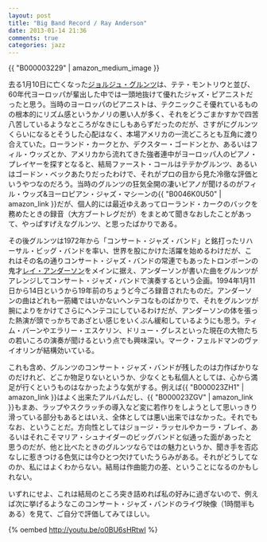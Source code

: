 ```yaml
---
layout: post
title: "Big Band Record / Ray Anderson"
date: 2013-01-14 21:36
comments: true
categories: jazz
---
```

{{ "B000003229" | amazon_medium_image }}

去る1月10日に亡くなった[ジョルジュ・グルンツ](http://en.wikipedia.org/wiki/George_Gruntz)は、テテ・モントリウと並び、60年代ヨーロッパが輩出した中では一頭地抜けて優れたジャズ・ピアニストだったと思う。当時のヨーロッパのピアニストは、テクニックこそ優れているものの根本的にリズム感というかノリの悪い人が多く、それをどうごまかすかで四苦八苦しているようなところがなきにしもあらずだったのだが、さすがにグルンツくらいになるとそうした心配はなく、本場アメリカの一流どころとも互角に渡り合えていた。ローランド・カークとか、デクスター・ゴードンとか、あるいはフィル・ウッズとか、アメリカから流れてきた強者連中がヨーロッパ人のピアノ・プレイヤーを探すとなると、結局ファースト・コールはテテかグルンツ、あるいはゴードン・ベックあたりだったわけで、それがプロの目から見た冷徹な評価というやつなのだろう。当時のグルンツの狂気全開の凄いピアノが聞けるのがフィル・ウッズ&amp;ヨーロピアン・ジャズ・マシーンの{{ "B0046K0U50" | amazon_link }}だが、個人的には最近ゆえあってローランド・カークのバックを務めたときの録音（大方ブートレグだが）をまとめて聞きなおしたことがあって、やっぱすげえなグルンツ、と思ったばかりである。

その後グルンツは1972年から「コンサート・ジャズ・バンド」と銘打ったリハーサル・ビッグ・バンドを率い、世界を股にかけた活躍を始めるわけだが、これはその名の通りコンサート・ジャズ・バンドの常連でもあったトロンボーンの鬼才[レイ・アンダーソン](http://en.wikipedia.org/wiki/Ray_Anderson_%28musician%29)をメインに据え、アンダーソンが書いた曲をグルンツがアレンジしてコンサート・ジャズ・バンドで演奏するという企画。1994年1月11日から14日というから19年前のちょうど今ごろ録音されたものだ。アンダーソンの曲はどれも一筋縄ではいかないヘンテコなものばかりで、それをグルンツが腕によりをかけてさらにヘンテコにしているわけだが、アンダーソンの体を張った熱演が頭でっかちであざとい感じをいくぶん緩和しているようにも思う。ティム・バーンやエラリー・エスケリン、ドリュー・グレスといった現在の大物たちの若いころの演奏が聞けるという点でも興味深い。マーク・フェルドマンのヴァイオリンが結構効いている。

これも含め、グルンツのコンサート・ジャズ・バンドが残したのは力作ばかりなのだけれど、どこか物足りないというか、少なくとも私個人としては、心から満足が行くというものはなかったような気がする。例えば{{ "B000023ZH1" | amazon_link }}はよく出来たアルバムだし、{{ "B000023ZGV" | amazon_link }}もまあ、ラップやスクラッチの導入など変に若作りをしようとして思いっきり滑っている部分もあるとはいえ、全体としては悪い出来ではなかった。それでもなお、ということだ。方向性としてはジョージ・ラッセルやカーラ・ブレイ、あるいはそれこそマリア・シュナイダーのビッグバンドと似通った面があったと思うのだが、他と比べたときのグルンツならではの魅力というか、聞き手を否応なしに惹きつける色気には今ひとつ欠けていたうらみがある。それがどうしてなのか、私にはよくわからない。結局は作曲能力の差、ということになるのかもしれない。

いずれにせよ、これは結局のところ突き詰めれば私の好みに過ぎないので、例えば次に挙げるようなこのコンサート・ジャズ・バンドのライヴ映像（1時間半もある）を見て、ご自分で評価してみてほしい。

{% oembed http://youtu.be/o0BU6sHRtwI %}


